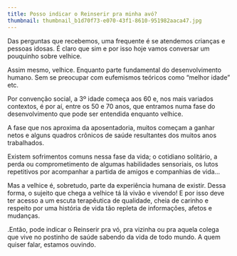```yaml
---
title: Posso indicar o Reinserir pra minha avó?
thumbnail: thumbnail_b1d70f73-e070-43f1-8610-951982aaca47.jpg
---
```

<!--StartFragment-->

Das perguntas que recebemos, uma frequente é se atendemos crianças e pessoas idosas. É claro que sim e por isso hoje vamos conversar um pouquinho sobre velhice.

 Assim mesmo, velhice. Enquanto parte fundamental do desenvolvimento humano. Sem se preocupar com eufemismos teóricos como “melhor idade” etc. 

Por convenção social, a 3º idade começa aos 60 e, nos mais variados contextos, é por aí, entre os 50 e 70 anos, que entramos numa fase do desenvolvimento que pode ser entendida enquanto velhice. 

A fase que nos aproxima da aposentadoria, muitos começam a ganhar netos e alguns quadros crônicos de saúde resultantes dos muitos anos trabalhados. 

 Existem sofrimentos comuns nessa fase da vida; o cotidiano solitário, a perda ou comprometimento de algumas habilidades sensoriais, os lutos repetitivos por acompanhar a partida de amigos e companhias de vida…

 Mas a velhice é, sobretudo, parte da experiência humana de existir. Dessa forma, o sujeito que chega a velhice tá lá vivão e vivendo! E por isso deve ter acesso a um escuta terapêutica de qualidade, cheia de carinho e respeito por uma história de vida tão repleta de informações, afetos e mudanças.

.Então, pode indicar o Reinserir pra vó, pra vizinha ou pra aquela colega que vive no postinho de saúde sabendo da vida de todo mundo. A quem quiser falar, estamos ouvindo.

<!--EndFragment-->